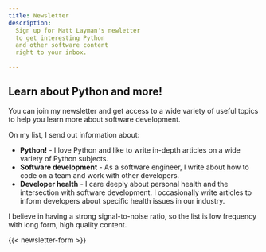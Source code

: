 ```yaml
---
title: Newsletter
description:
  Sign up for Matt Layman's newletter
  to get interesting Python
  and other software content
  right to your inbox.

---
```


## Learn about Python and more!

You can join my newsletter and get access
to a wide variety of useful topics
to help you learn more about software development.

On my list, I send out information about:

* **Python!** -
    I love Python and like to write in-depth articles
    on a wide variety of Python subjects.
* **Software development** -
    As a software engineer,
    I write about how to code
    on a team
    and work with other developers.
* **Developer health** -
    I care deeply about personal health
    and the intersection with software development.
    I occasionally write articles
    to inform developers
    about specific health issues
    in our industry.

I believe in having a strong signal-to-noise ratio,
so the list is low frequency
with long form, high quality content.

<div class="hidden sm:block">
{{< newsletter-form >}}
</div>
